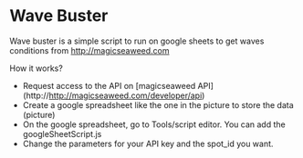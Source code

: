 # Wave Buster

Wave buster is a simple script to run on google sheets to get waves conditions from http://magicseaweed.com

How it works?

- Request access to the API on [magicseaweed API] (http://http://magicseaweed.com/developer/api)
- Create a google spreadsheet like the one in the picture to store the data
(picture)
- On the google spreadsheet, go to Tools/script editor. You can add the googleSheetScript.js
- Change the parameters for your API key and the spot_id you want.
